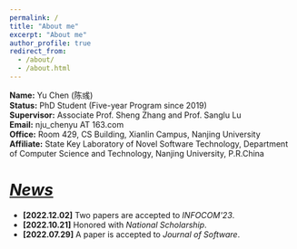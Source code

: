 ```yaml
---
permalink: /
title: "About me"
excerpt: "About me"
author_profile: true
redirect_from: 
  - /about/
  - /about.html
---
```

**Name:** Yu Chen (陈彧)  
**Status:** PhD Student (Five-year Program since 2019)  
**Supervisor:** Associate Prof. Sheng Zhang and Prof. Sanglu Lu  
**Email:** nju_chenyu AT 163.com  
**Office:** Room 429, CS Building, Xianlin Campus, Nanjing University  
**Affiliate:** State Key Laboratory of Novel Software Technology, Department of Computer Science and Technology, Nanjing University, P.R.China

# ***<u>News</u>***
- **[2022.12.02]** Two papers are accepted to *INFOCOM'23*.
- **[2022.10.21]** Honored with *National Scholarship*.
- **[2022.07.29]** A paper is accepted to *Journal of Software*.